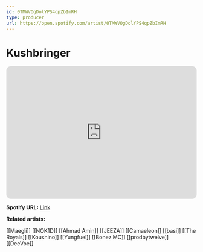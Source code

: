 ```yaml
---
id: 0TMWVOgDolYPS4qpZbImRH
type: producer
url: https://open.spotify.com/artist/0TMWVOgDolYPS4qpZbImRH
---
```

# Kushbringer

<iframe style="border-radius:12px" src="https://open.spotify.com/embed/artist/0TMWVOgDolYPS4qpZbImRH" width="100%" height="352" frameBorder="0" allowfullscreen="" allow="autoplay; clipboard-write; encrypted-media; fullscreen; picture-in-picture" loading="lazy"></iframe>

**Spotify URL:** [Link](https://open.spotify.com/artist/0TMWVOgDolYPS4qpZbImRH)

**Related artists:**

[[Maegli]]
[[NOK1D]]
[[Ahmad Amin]]
[[JEEZA]]
[[Camaeleon]]
[[basi]]
[[The Royals]]
[[Koushino]]
[[Yungfuel]]
[[Bonez MC]]
[[prodbytwelve]]
[[DeeVoe]]
